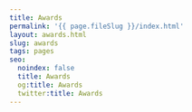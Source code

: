 ```yaml
---
title: Awards
permalink: '{{ page.fileSlug }}/index.html'
layout: awards.html
slug: awards
tags: pages
seo:
  noindex: false
  title: Awards
  og:title: Awards
  twitter:title: Awards
---
```



